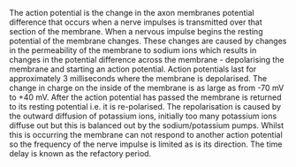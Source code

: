 The action potential is the change in the axon membranes potential difference that occurs when a nerve impulses is transmitted over that section of the membrane. When a nervous impulse begins the resting potential of the membrane changes. These changes are caused by changes in the permeability of the membrane to sodium ions which results in changes in the potential difference across the membrane - depolarising the membrane and starting an action potential. Action potentials last for approximately 3 milliseconds where the membrane is depolarised. The change in charge on the inside of the membrane is as large as from -70 mV to +40 mV. After the action potential has passed the membrane is returned to its resting potential i.e. it is re-polarised. The repolarisation is caused by the outward diffusion of potassium ions, initially too many potassium ions diffuse out but this is balanced out by the sodium/potassium pumps. Whilst this is occurring the membrane can not respond to another action potential so the frequency of the nerve impulse is limited as is its direction. The time delay is known as the refactory period.
